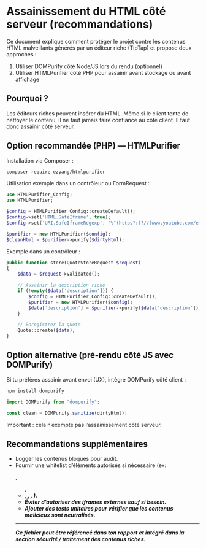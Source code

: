 # Assainissement du HTML côté serveur (recommandations)

Ce document explique comment protéger le projet contre les contenus HTML malveillants générés par un éditeur riche (TipTap) et propose deux approches :

1. Utiliser DOMPurify côté Node/JS lors du rendu (optionnel)
2. Utiliser HTMLPurifier côté PHP pour assainir avant stockage ou avant affichage

## Pourquoi ?

Les éditeurs riches peuvent insérer du HTML. Même si le client tente de nettoyer le contenu, il ne faut jamais faire confiance au côté client. Il faut donc assainir côté serveur.

## Option recommandée (PHP) — HTMLPurifier

Installation via Composer :

```bash
composer require ezyang/htmlpurifier
```

Utilisation exemple dans un contrôleur ou FormRequest :

```php
use HTMLPurifier_Config;
use HTMLPurifier;

$config = HTMLPurifier_Config::createDefault();
$config->set('HTML.SafeIframe', true);
$config->set('URI.SafeIframeRegexp', '%^(https?:)?//(www.youtube.com/embed/|player.vimeo.com/video/)%');

$purifier = new HTMLPurifier($config);
$cleanHtml = $purifier->purify($dirtyHtml);
```

Exemple dans un contrôleur :

```php
public function store(QuoteStoreRequest $request)
{
    $data = $request->validated();

    // Assainir la description riche
    if (!empty($data['description'])) {
        $config = HTMLPurifier_Config::createDefault();
        $purifier = new HTMLPurifier($config);
        $data['description'] = $purifier->purify($data['description']);
    }

    // Enregistrer la quote
    Quote::create($data);
}
```

## Option alternative (pré-rendu côté JS avec DOMPurify)

Si tu préfères assainir avant envoi (UX), intègre DOMPurify côté client :

```bash
npm install dompurify
```

```js
import DOMPurify from "dompurify";

const clean = DOMPurify.sanitize(dirtyHtml);
```

Important : cela n’exempte pas l’assainissement côté serveur.

## Recommandations supplémentaires

-   Logger les contenus bloqués pour audit.
-   Fournir une whitelist d’éléments autorisés si nécessaire (ex: <p>, <ul>, <li>, <strong>, <em>, <a>).
-   Éviter d’autoriser des iframes externes sauf si besoin.
-   Ajouter des tests unitaires pour vérifier que les contenus malicieux sont neutralisés.

---

Ce fichier peut être référencé dans ton rapport et intégré dans la section sécurité / traitement des contenus riches.
